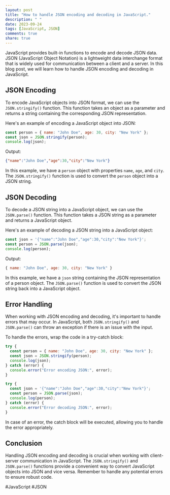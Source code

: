 ```yaml
---
layout: post
title: "How to handle JSON encoding and decoding in JavaScript."
description: " "
date: 2023-09-24
tags: [JavaScript, JSON]
comments: true
share: true
---
```


JavaScript provides built-in functions to encode and decode JSON data. JSON (JavaScript Object Notation) is a lightweight data interchange format that is widely used for communication between a client and a server. In this blog post, we will learn how to handle JSON encoding and decoding in JavaScript.

## JSON Encoding

To encode JavaScript objects into JSON format, we can use the `JSON.stringify()` function. This function takes an object as a parameter and returns a string containing the corresponding JSON representation.

Here's an example of encoding a JavaScript object into JSON:

```javascript
const person = { name: "John Doe", age: 30, city: "New York" };
const json = JSON.stringify(person);
console.log(json);
```

Output:
```json
{"name":"John Doe","age":30,"city":"New York"}
```

In this example, we have a `person` object with properties `name`, `age`, and `city`. The `JSON.stringify()` function is used to convert the `person` object into a JSON string.

## JSON Decoding

To decode a JSON string into a JavaScript object, we can use the `JSON.parse()` function. This function takes a JSON string as a parameter and returns a JavaScript object.

Here's an example of decoding a JSON string into a JavaScript object:

```javascript
const json = '{"name":"John Doe","age":30,"city":"New York"}';
const person = JSON.parse(json);
console.log(person);
```

Output:
```javascript
{ name: "John Doe", age: 30, city: "New York" }
```

In this example, we have a `json` string containing the JSON representation of a person object. The `JSON.parse()` function is used to convert the JSON string back into a JavaScript object.

## Error Handling

When working with JSON encoding and decoding, it's important to handle errors that may occur. In JavaScript, both `JSON.stringify()` and `JSON.parse()` can throw an exception if there is an issue with the input.

To handle the errors, wrap the code in a try-catch block:

```javascript
try {
  const person = { name: "John Doe", age: 30, city: "New York" };
  const json = JSON.stringify(person);
  console.log(json);
} catch (error) {
  console.error("Error encoding JSON:", error);
}

try {
  const json = '{"name":"John Doe","age":30,"city":"New York"}';
  const person = JSON.parse(json);
  console.log(person);
} catch (error) {
  console.error("Error decoding JSON:", error);
}
```

In case of an error, the catch block will be executed, allowing you to handle the error appropriately.

## Conclusion

Handling JSON encoding and decoding is crucial when working with client-server communication in JavaScript. The `JSON.stringify()` and `JSON.parse()` functions provide a convenient way to convert JavaScript objects into JSON and vice versa. Remember to handle any potential errors to ensure robust code.

#JavaScript #JSON